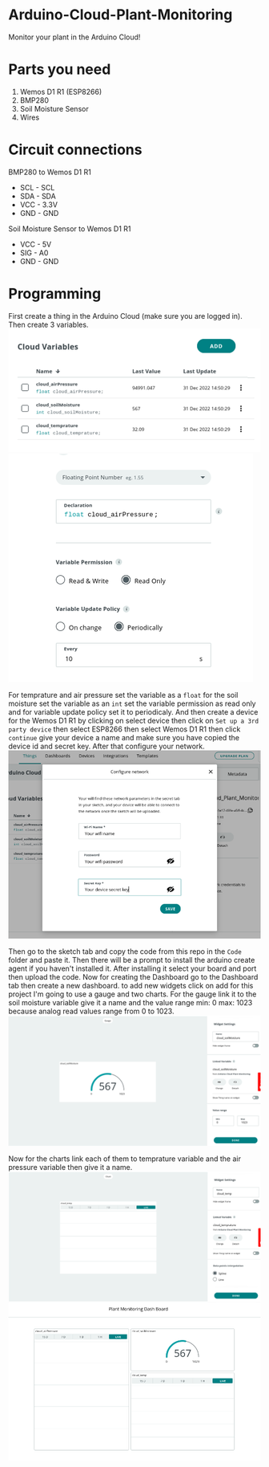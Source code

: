 # Arduino-Cloud-Plant-Monitoring
Monitor your plant in the Arduino Cloud!
# Parts you need
1. Wemos D1 R1 (ESP8266)
2. BMP280
3. Soil Moisture Sensor
4. Wires
# Circuit connections
BMP280 to Wemos D1 R1
* SCL - SCL
* SDA - SDA
* VCC - 3.3V
* GND - GND
  
Soil Moisture Sensor to Wemos D1 R1
* VCC - 5V
* SIG - A0
* GND - GND
# Programming
First create a thing in the Arduino Cloud (make sure you are logged in). Then create 3 variables.
![Alt text](Variable.png)
![Alt text](Variable_set_up.png)

For temprature and air pressure set the variable as a ```float``` for the soil moisture set the variable as an ```int``` set the variable permission as
read only and for variable update policy set it to periodicaly.
And then create a device for the Wemos D1 R1 by clicking on select device then click on ```Set up a 3rd party device```
then select ESP8266 then select Wemos D1 R1 then click ```continue``` give your device a name and make sure you have 
copied the device id and secret key.
After that configure your network. 
![Alt text](Network.png)

Then go to the sketch tab and copy the code from this repo in the ```Code```
folder and paste it. Then there will be a prompt to install the arduino create agent if you haven't installed 
it. After installing it select your board and port then upload the code. Now for creating the Dashboard go to the Dashboard tab then create a new dashboard. to add new widgets click on add for this project I'm going to use a gauge and two charts. For the gauge link it to the soil moisture variable 
give it a name and the value range min: 0 max: 1023 because analog read values range from 0 to 1023.
![Alt text](Widget1.png)

Now for the charts link each of them to temprature variable and the air pressure variable then give it a name.
![Alt text](Widget2.png)
![Alt text](Dashboard.png)
